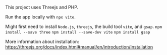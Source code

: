 This project uses Threejs and PHP. 


Run the app locally with `npx vite`.

Might first need to install `Node.js`, `threejs`, the build tool `vite`, and `gsap`.
`npm install --save three`
`npm install --save-dev vite`
`npm install gsap`

More information about installation: https://threejs.org/docs/index.html#manual/en/introduction/Installation





